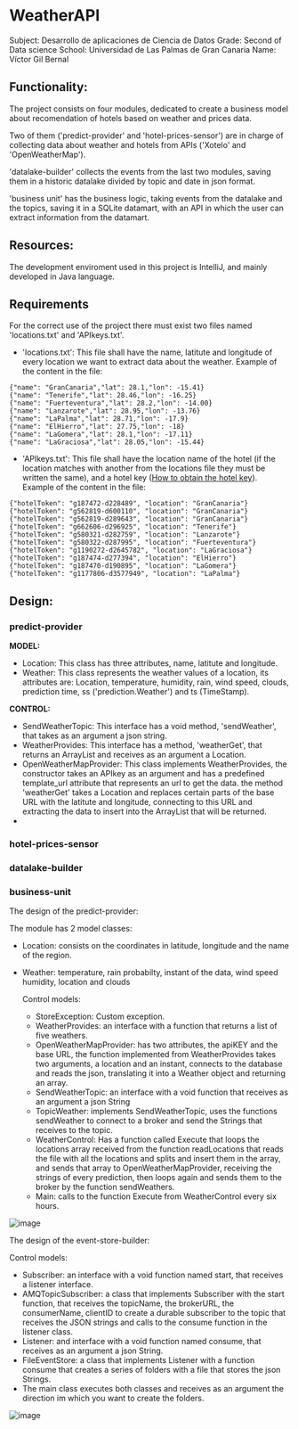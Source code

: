 # WeatherAPI

Subject: Desarrollo de aplicaciones de Ciencia de Datos
Grade: Second of Data science
School: Universidad de Las Palmas de Gran Canaria
Name: Víctor Gil Bernal

## Functionality:

The project consists on four modules, dedicated to create a business model about recomendation of hotels based on weather and prices data.

Two of them ('predict-provider' and 'hotel-prices-sensor') are in charge of collecting data about weather and hotels from APIs ('Xotelo' and 'OpenWeatherMap').

'datalake-builder' collects the events from the last two modules, saving them in a historic datalake divided by topic and date in json format.

'business unit' has the business logic, taking events from the datalake and the topics, saving it in a SQLite datamart, with an API in which the user can extract information from the datamart.

## Resources:

The development enviroment used in this project is IntelliJ, and mainly developed in Java language.

 ## Requirements

For the correct use of the project there must exist two files named 'locations.txt' and 'APIkeys.txt'.

* 'locations.txt': This file shall have the name, latitute and longitude of every location we want to extract data about the weather. Example of the content in the file:
```
{"name": "GranCanaria","lat": 28.1,"lon": -15.41}
{"name": "Tenerife","lat": 28.46,"lon": -16.25}
{"name": "Fuerteventura","lat": 28.2,"lon": -14.00}
{"name": "Lanzarote","lat": 28.95,"lon": -13.76}
{"name": "LaPalma","lat": 28.71,"lon": -17.9}
{"name": "ElHierro","lat": 27.75,"lon": -18}
{"name": "LaGomera","lat": 28.1,"lon": -17.11}
{"name": "LaGraciosa","lat": 28.05,"lon": -15.44}
```

* 'APIkeys.txt': This file shall have the location name of the hotel (if the location matches with another from the locations file they must be written the same), and a hotel key ([How to obtain the hotel key](https://xotelo.com/how-to-get-hotel-key.html)). Example of the content in the file:
```
{"hotelToken": "g187472-d228489", "location": "GranCanaria"}
{"hotelToken": "g562819-d600110", "location": "GranCanaria"}
{"hotelToken": "g562819-d289643", "location": "GranCanaria"}
{"hotelToken": "g662606-d296925", "location": "Tenerife"}
{"hotelToken": "g580321-d282759", "location": "Lanzarote"}
{"hotelToken": "g580322-d287995", "location": "Fuerteventura"}
{"hotelToken": "g1190272-d2645782", "location": "LaGraciosa"}
{"hotelToken": "g187474-d277394", "location": "ElHierro"}
{"hotelToken": "g187470-d190895", "location": "LaGomera"}
{"hotelToken": "g1177806-d3577949", "location": "LaPalma"}
```

## Design:

### predict-provider

**MODEL:**
* Location: This class has three attributes, name, latitute and longitude.
* Weather: This class represents the weather values of a location, its attributes are: Location, temperature, humidity, rain, wind speed, clouds, prediction time, ss ('prediction.Weather') and ts (TimeStamp).

**CONTROL:**
* SendWeatherTopic: This interface has a void method, 'sendWeather', that takes as an argument a json string.
* WeatherProvides: This interface has a method, 'weatherGet', that returns an ArrayList<String> and receives as an argument a Location.
* OpenWeatherMapProvider: This class implements WeatherProvides, the constructor takes an APIkey as an argument and has a predefined template_url attribute that represents an url to get the data. the method 'weatherGet' takes a Location and replaces certain parts of the base URL with the latitute and longitude, connecting to this URL and extracting the data to insert into the ArrayList that will be returned.
*  

### hotel-prices-sensor

### datalake-builder

### business-unit


The design of the predict-provider:

The module has 2 model classes:
- Location: consists on the coordinates in latitude, longitude and the name of the region.
- Weather: temperature, rain probabilty, instant of the data, wind speed humidity, location and clouds

  Control models:
  - StoreException: Custom exception.
  - WeatherProvides: an interface with  a function that returns a list of five weathers.
  - OpenWeatherMapProvider: has two attributes, the apiKEY and the base URL, the function implemented from WeatherProvides takes two arguments, a location and an instant, connects to the database and reads the json, translating it into a Weather object and returning an array.
  - SendWeatherTopic: an interface with a void function that receives as an argument a json String
  - TopicWeather: implements SendWeatherTopic, uses the functions sendWeather to connect to a broker and send the Strings that receives to the topic.
  - WeatherControl: Has a function called Execute that loops the locations array received from the function readLocations that reads the file with all the locations and splits and insert them in the array, and sends that array to OpenWeatherMapProvider, receiving the strings of every prediction, then loops again and sends them to the broker by the function sendWeathers.
  - Main: calls to the function Execute from WeatherControl every six hours.

![image](https://github.com/BeepBoopVictor/WeatherAPI/assets/145380029/ab3d4214-e820-4086-876b-7558611a6b23)

The design of the event-store-builder:

Control models:
  - Subscriber: an interface with a void function named start, that receives a listener interface.
  - AMQTopicSubscriber: a class that implements Subscriber with the start function, that receives the topicName, the brokerURL, the consumerName, clientID to create a durable subscriber to the topic that receives the JSON strings and calls to the consume function in the listener class.
  - Listener: and interface with a void function named consume, that receives as an argument a json String.
  - FileEventStore: a class that implements Listener with a function consume that creates a series of folders with a file that stores the json Strings.
  - The main class executes both classes and receives as an argument the direction im which you want to create the folders.

![image](https://github.com/BeepBoopVictor/WeatherAPI/assets/145380029/c42b689d-f699-425c-a5c2-94c892780120)





